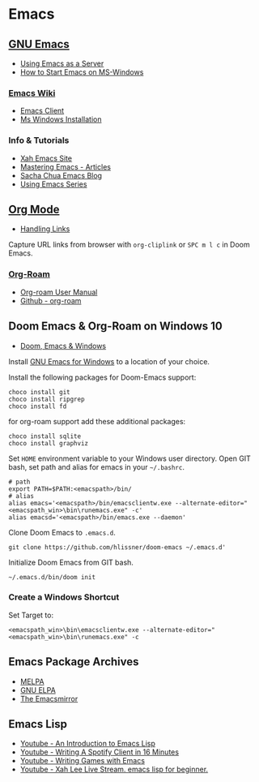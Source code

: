 # Emacs

## [GNU Emacs](https://www.gnu.org/software/emacs/)

- [Using Emacs as a Server](https://www.gnu.org/software/emacs/manual/html_node/emacs/Emacs-Server.html)
- [How to Start Emacs on MS-Windows](https://www.gnu.org/software/emacs/manual/html_node/emacs/Windows-Startup.html)

### [Emacs Wiki](https://www.emacswiki.org)

- [Emacs Client](https://www.emacswiki.org/emacs/EmacsClient)
- [Ms Windows Installation](https://www.emacswiki.org/emacs/MsWindowsInstallation)

### Info & Tutorials

- [Xah Emacs Site](http://ergoemacs.org/)
- [Mastering Emacs - Articles](https://www.masteringemacs.org/all-articles)
- [Sacha Chua Emacs Blog](https://sachachua.com/blog/)
- [Using Emacs Series](https://cestlaz.github.io/stories/emacs/)

## [Org Mode](https://orgmode.org/)

- [Handling Links](https://orgmode.org/manual/Handling-Links.html)

Capture URL links from browser with `org-cliplink` or `SPC m l c` in Doom Emacs.

### [Org-Roam](https://www.orgroam.com/)

- [Org-roam User Manual](https://www.orgroam.com/manual/)
- [Github - org-roam](https://github.com/org-roam/org-roam)

## Doom Emacs & Org-Roam on Windows 10

- [Doom, Emacs & Windows](https://earvingad.github.io/posts/doom_emacs_windows/)

Install [GNU Emacs for Windows](https://www.gnu.org/software/emacs/download.html#windows) to a location of your choice.

Install the following packages for Doom-Emacs support:

```
choco install git
choco install ripgrep
choco install fd
```

for org-roam support add these additional packages:

```
choco install sqlite
choco install graphviz
```

Set `HOME` environment variable to your Windows user directory.
Open GIT bash, set path and alias for emacs in your `~/.bashrc`.

```
# path
export PATH=$PATH:<emacspath>/bin/
# alias
alias emacs='<emacspath>/bin/emacsclientw.exe --alternate-editor="<emacspath_win>\bin\runemacs.exe" -c'
alias emacsd='<emacspath>/bin/emacs.exe --daemon'
```

Clone Doom Emacs to `.emacs.d`.

`git clone https://github.com/hlissner/doom-emacs ~/.emacs.d'`

Initialize Doom Emacs from GIT bash.

`~/.emacs.d/bin/doom init`

### Create a Windows Shortcut

Set Target to:

`<emacspath_win>\bin\emacsclientw.exe --alternate-editor="<emacspath_win>\bin\runemacs.exe" -c`

## Emacs Package Archives

- [MELPA](https://melpa.org)
- [GNU ELPA](http://elpa.gnu.org/)
- [The Emacsmirror](https://emacsmirror.net/)

## Emacs Lisp

- [Youtube - An Introduction to Emacs Lisp](https://www.youtube.com/watch?v=2z-YBsd5snY)
- [Youtube - Writing A Spotify Client in 16 Minutes](https://www.youtube.com/watch?v=XjKtkEMUYGc)
- [Youtube - Writing Games with Emacs](https://www.youtube.com/watch?v=gk39mp8Vy4M)
- [Youtube - Xah Lee Live Stream. emacs lisp for beginner.](https://www.youtube.com/watch?v=1HspB643qdw)
